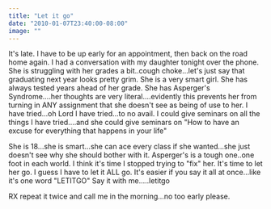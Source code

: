 ```yaml
---
title: "Let it go"
date: "2010-01-07T23:40:00-08:00"
image: ""
---
```


It's late. I have to be up early for an appointment, then back on the road home again.
I had a conversation with my daughter tonight over the phone. She is struggling with her grades a bit..cough choke...let's just say that graduating next year looks pretty grim. She is a very smart girl. She has always tested years ahead of her grade. 
She has Asperger's Syndrome....her thoughts are very literal....evidently this prevents her from turning in ANY assignment that she doesn't see as being of use to her. 
I have tried...oh Lord I have tried...to no avail. I could give seminars  on all the things I have tried....and she could give seminars on "How to have an excuse for everything that happens in your life" 

She is 18...she is smart...she can ace every class if she wanted...she just doesn't see why she should bother with it.
Asperger's is a tough one..one foot in each world. I think it's time I stopped trying to "fix" her. It's time to let her go.
I guess I have to let it ALL go. It's easier if you say it all at once...like it's one word  "LETITGO"
Say it with me.....letitgo

RX repeat it twice and call me in the morning...no too early please.